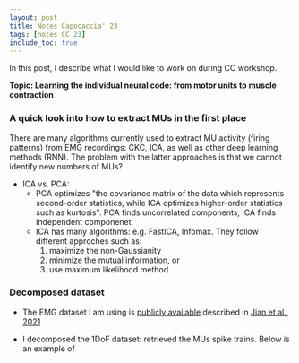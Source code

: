 ```yaml
---
layout: post
title: Notes Capocaccia' 23
tags: [notes CC 23]
include_toc: true
---
```


In this post, I describe what I would like to work on during CC workshop.

**Topic: Learning the individual neural code:  from motor units to muscle contraction**


### A quick look into how to extract MUs in the first place

There are many algorithms currently used to extract MU activity (firing patterns) from EMG recordings: CKC, ICA, as well as other deep learning methods (RNN). The problem with the latter approaches is that we cannot identify new numbers of MUs?

- ICA vs. PCA: 
    - PCA optimizes "the covariance matrix of the data which represents second-order statistics, while ICA optimizes higher-order statistics such as kurtosis". PCA finds uncorrelated components, ICA finds independent componenet.
    - ICA has many algorithms: e.g. FastICA, Infomax. They follow different approches such as:
         1. maximize the non-Gaussianity
         2. minimize the mutual information, or
         3. use maximum likelihood method.

### Decomposed dataset

- The EMG dataset I am using is [publicly available](https://www.physionet.org/content/hd-semg/1.0.0/ndof_dataset/subject02_session2/) described in [Jian et al., 2021](https://pubmed.ncbi.nlm.nih.gov/34018935/)

- I decomposed the 1DoF dataset: retrieved the MUs spike trains. Below is an example of 
